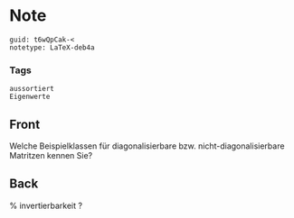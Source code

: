 # Note
```
guid: t6wQpCak-<
notetype: LaTeX-deb4a
```

### Tags
```
aussortiert
Eigenwerte
```

## Front
<div>Welche Beispielklassen für diagonalisierbare bzw. nicht-diagonalisierbare Matritzen kennen Sie?</div>

## Back
% invertierbarkeit ?
